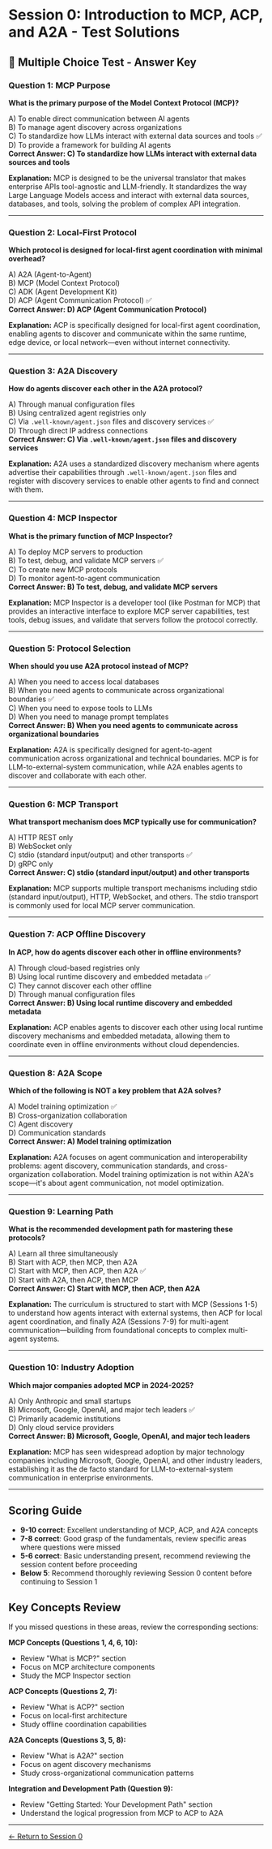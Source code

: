 # Session 0: Introduction to MCP, ACP, and A2A - Test Solutions

## 📝 Multiple Choice Test - Answer Key

### Question 1: MCP Purpose
**What is the primary purpose of the Model Context Protocol (MCP)?**

A) To enable direct communication between AI agents  
B) To manage agent discovery across organizations  
C) To standardize how LLMs interact with external data sources and tools ✅  
D) To provide a framework for building AI agents  
**Correct Answer: C) To standardize how LLMs interact with external data sources and tools**

**Explanation:** MCP is designed to be the universal translator that makes enterprise APIs tool-agnostic and LLM-friendly. It standardizes the way Large Language Models access and interact with external data sources, databases, and tools, solving the problem of complex API integration.

---

### Question 2: Local-First Protocol
**Which protocol is designed for local-first agent coordination with minimal overhead?**

A) A2A (Agent-to-Agent)  
B) MCP (Model Context Protocol)  
C) ADK (Agent Development Kit)  
D) ACP (Agent Communication Protocol) ✅  
**Correct Answer: D) ACP (Agent Communication Protocol)**

**Explanation:** ACP is specifically designed for local-first agent coordination, enabling agents to discover and communicate within the same runtime, edge device, or local network—even without internet connectivity.

---

### Question 3: A2A Discovery
**How do agents discover each other in the A2A protocol?**

A) Through manual configuration files  
B) Using centralized agent registries only  
C) Via `.well-known/agent.json` files and discovery services ✅  
D) Through direct IP address connections  
**Correct Answer: C) Via `.well-known/agent.json` files and discovery services**

**Explanation:** A2A uses a standardized discovery mechanism where agents advertise their capabilities through `.well-known/agent.json` files and register with discovery services to enable other agents to find and connect with them.

---

### Question 4: MCP Inspector
**What is the primary function of MCP Inspector?**

A) To deploy MCP servers to production  
B) To test, debug, and validate MCP servers ✅  
C) To create new MCP protocols  
D) To monitor agent-to-agent communication  
**Correct Answer: B) To test, debug, and validate MCP servers**

**Explanation:** MCP Inspector is a developer tool (like Postman for MCP) that provides an interactive interface to explore MCP server capabilities, test tools, debug issues, and validate that servers follow the protocol correctly.

---

### Question 5: Protocol Selection
**When should you use A2A protocol instead of MCP?**

A) When you need to access local databases  
B) When you need agents to communicate across organizational boundaries ✅  
C) When you need to expose tools to LLMs  
D) When you need to manage prompt templates  
**Correct Answer: B) When you need agents to communicate across organizational boundaries**

**Explanation:** A2A is specifically designed for agent-to-agent communication across organizational and technical boundaries. MCP is for LLM-to-external-system communication, while A2A enables agents to discover and collaborate with each other.

---

### Question 6: MCP Transport
**What transport mechanism does MCP typically use for communication?**

A) HTTP REST only  
B) WebSocket only  
C) stdio (standard input/output) and other transports ✅  
D) gRPC only  
**Correct Answer: C) stdio (standard input/output) and other transports**

**Explanation:** MCP supports multiple transport mechanisms including stdio (standard input/output), HTTP, WebSocket, and others. The stdio transport is commonly used for local MCP server communication.

---

### Question 7: ACP Offline Discovery
**In ACP, how do agents discover each other in offline environments?**

A) Through cloud-based registries only  
B) Using local runtime discovery and embedded metadata ✅  
C) They cannot discover each other offline  
D) Through manual configuration files  
**Correct Answer: B) Using local runtime discovery and embedded metadata**

**Explanation:** ACP enables agents to discover each other using local runtime discovery mechanisms and embedded metadata, allowing them to coordinate even in offline environments without cloud dependencies.

---

### Question 8: A2A Scope
**Which of the following is NOT a key problem that A2A solves?**

A) Model training optimization ✅  
B) Cross-organization collaboration  
C) Agent discovery  
D) Communication standards  
**Correct Answer: A) Model training optimization**

**Explanation:** A2A focuses on agent communication and interoperability problems: agent discovery, communication standards, and cross-organization collaboration. Model training optimization is not within A2A's scope—it's about agent communication, not model optimization.

---

### Question 9: Learning Path
**What is the recommended development path for mastering these protocols?**

A) Learn all three simultaneously  
B) Start with ACP, then MCP, then A2A  
C) Start with MCP, then ACP, then A2A ✅  
D) Start with A2A, then ACP, then MCP  
**Correct Answer: C) Start with MCP, then ACP, then A2A**

**Explanation:** The curriculum is structured to start with MCP (Sessions 1-5) to understand how agents interact with external systems, then ACP for local agent coordination, and finally A2A (Sessions 7-9) for multi-agent communication—building from foundational concepts to complex multi-agent systems.

---

### Question 10: Industry Adoption
**Which major companies adopted MCP in 2024-2025?**

A) Only Anthropic and small startups  
B) Microsoft, Google, OpenAI, and major tech leaders ✅  
C) Primarily academic institutions  
D) Only cloud service providers  
**Correct Answer: B) Microsoft, Google, OpenAI, and major tech leaders**

**Explanation:** MCP has seen widespread adoption by major technology companies including Microsoft, Google, OpenAI, and other industry leaders, establishing it as the de facto standard for LLM-to-external-system communication in enterprise environments.

---

## Scoring Guide

- **9-10 correct**: Excellent understanding of MCP, ACP, and A2A concepts
- **7-8 correct**: Good grasp of the fundamentals, review specific areas where questions were missed
- **5-6 correct**: Basic understanding present, recommend reviewing the session content before proceeding
- **Below 5**: Recommend thoroughly reviewing Session 0 content before continuing to Session 1

## Key Concepts Review

If you missed questions in these areas, review the corresponding sections:

**MCP Concepts (Questions 1, 4, 6, 10):**
- Review "What is MCP?" section
- Focus on MCP architecture components
- Study the MCP Inspector section

**ACP Concepts (Questions 2, 7):**
- Review "What is ACP?" section
- Focus on local-first architecture
- Study offline coordination capabilities

**A2A Concepts (Questions 3, 5, 8):**
- Review "What is A2A?" section
- Focus on agent discovery mechanisms
- Study cross-organizational communication patterns

**Integration and Development Path (Question 9):**
- Review "Getting Started: Your Development Path" section
- Understand the logical progression from MCP to ACP to A2A

---

[← Return to Session 0](Session0_Introduction_to_MCP_ACP_A2A.md)